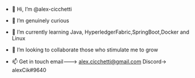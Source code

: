 - 👋 Hi, I’m @alex-cicchetti

- 👀 I’m genuinely curious 

- 🌱 I’m currently learning Java, HyperledgerFabric,SpringBoot,Docker and Linux

- 💞️ I’m looking to collaborate those who stimulate me to grow

- 📫 Get in touch    email---> alex.cicchetti@gmail.com
                     Discord-> alexCik#9640
